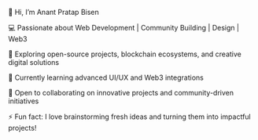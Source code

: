 👋 Hi, I’m Anant Pratap Bisen

💻 Passionate about Web Development | Community Building | Design | Web3

🚀 Exploring open-source projects, blockchain ecosystems, and creative digital solutions

🌱 Currently learning advanced UI/UX and Web3 integrations

🤝 Open to collaborating on innovative projects and community-driven initiatives

⚡ Fun fact: I love brainstorming fresh ideas and turning them into impactful projects!
